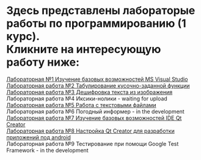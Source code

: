 Здесь представлены лабораторые работы по программированию (1 курс).<br>
Кликните на интересующую работу ниже:
=============
[Лабораторная №1 Изучение базовых возможностей MS Visual Studio](https://github.com/dark-angel-jpg/Lab/blob/master/Lab1.md)<br>
[Лабораторная работа №2 Табулирование кусочно-заданной функции](https://github.com/dark-angel-jpg/Lab/blob/master/Lab2.md)<br>
[Лабораторная работа №3 Дешифровка текста из изображения](https://github.com/dark-angel-jpg/Lab/blob/master/Lab3.mdм)<br>
Лабораторная работа №4 Иксики-нолики - waiting for upload<br>
[Лабораторная работа №5 Работа с текстовыми файлами](https://github.com/dark-angel-jpg/Lab/blob/master/Lab5.md)<br>
Лабораторная работа №6 Погодный информер - in the development<br>
[Лабораторная работа №7 Изучение базовых возможностей IDE Qt Creator](https://github.com/dark-angel-jpg/Lab/blob/master/Lab7.md)<br>
[Лабораторная работа №8 Настройка Qt Creator для разработки приложений под android](https://github.com/dark-angel-jpg/Lab/blob/master/Lab8.md) <br>
Лабораторная работа №9 Тестирование при помощи Google Test Framework - in the development


